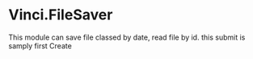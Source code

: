 # Vinci.FileSaver
This module can save file classed by date, read file by id. this submit is samply first Create
